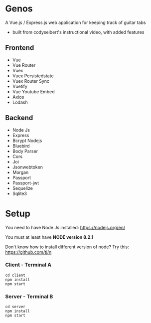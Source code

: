 # Genos
A Vue.js / Express.js web application for keeping track of guitar tabs
- built from codyseibert's instructional video, with added features

## Frontend
* Vue
* Vue Router
* Vuex
* Vuex Persistedstate
* Vuex Router Sync
* Vuetify
* Vue Youtube Embed
* Axios
* Lodash

## Backend
* Node Js
* Express
* Bcrypt Nodejs
* Bluebird
* Body Parser
* Cors
* Joi
* Jsonwebtoken
* Morgan
* Passport
* Passport-jwt
* Sequelize
* Sqlite3

# Setup

You need to have Node Js installed: https://nodejs.org/en/

You must at least have **NODE version 8.2.1**

Don't know how to install different version of node?  Try this: https://github.com/tj/n

### Client - Terminal A
```
cd client
npm install
npm start
```

### Server - Terminal B
```
cd server
npm install
npm start
```
